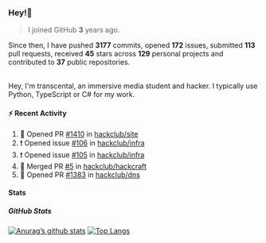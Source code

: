 ### Hey!👋
<!-- [![Banner](banner.png)](https://dillonb07.is-a.dev) -->


> I joined GitHub **3** years ago.

Since then, I have pushed **3177** commits, opened **172** issues, submitted **113** pull requests, received **45** stars across **129** personal projects and contributed to **37** public repositories.

<br>
Hey, I'm transcental, an immersive media student and hacker. I typically use Python, TypeScript or C# for my work.

<br>

#### :zap: Recent Activity

<!--START_SECTION:activity-->
1. 💪 Opened PR [#1410](https://github.com/hackclub/site/pull/1410) in [hackclub/site](https://github.com/hackclub/site)
2. ❗ Opened issue [#106](https://github.com/hackclub/infra/issues/106) in [hackclub/infra](https://github.com/hackclub/infra)
3. ❗ Opened issue [#105](https://github.com/hackclub/infra/issues/105) in [hackclub/infra](https://github.com/hackclub/infra)
4. 🎉 Merged PR [#5](https://github.com/hackclub/hackcraft/pull/5) in [hackclub/hackcraft](https://github.com/hackclub/hackcraft)
5. 💪 Opened PR [#1383](https://github.com/hackclub/dns/pull/1383) in [hackclub/dns](https://github.com/hackclub/dns)
<!--END_SECTION:activity-->

#### Stats

##### GitHub Stats
[![Anurag’s github stats](https://github-readme-stats.vercel.app/api?username=transcental&show_icons=true&theme=radical)](https://github.com/transcental)
[![Top Langs](https://github-readme-stats.vercel.app/api/top-langs/?username=transcental&layout=compact&theme=radical)](https://github.com/transcental)
